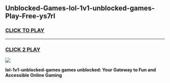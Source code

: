 
## Unblocked-Games-lol-1v1-unblocked-games-Play-Free-ys7rl
<h3>
<a href="https://premium76.site?title=lol-1v1-unblocked-games&ref=23A">CLICK TO PLAY</a></h3>
<hr>

<h3>
<a href="https://premium76.site?title=lol-1v1-unblocked-games&ref=23A">CLICK 2 PLAY</a>
  
</h3>

<a href="https://premium76.site?title=lol-1v1-unblocked-games&ref=23A"><img src="https://clearcache.store/games.png"></a>


**lol-1v1-unblocked-games games unblocked: Your Gateway to Fun and Accessible Online Gaming**
